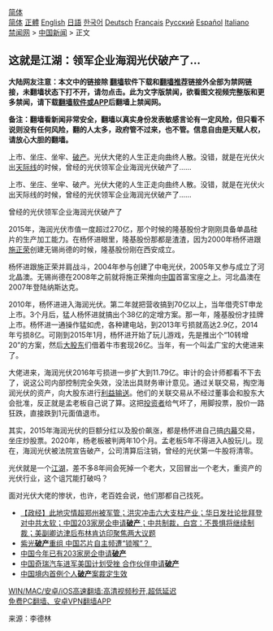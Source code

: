  <!-- 面包屑导航 --> <div class="breadcrumb"><!-- GTranslate: https://gtranslate.io/ -->  <div class="switcher notranslate">  <div class="selected">  <a href="#" onclick="return false;"> 简体</a>  </div>  <div class="option">  <a href="https://www.bannedbook.org" onclick="doGTranslate('zh-CN|zh-CN');jQuery('div.switcher div.selected a').html(jQuery(this).html());return false;" title="简体中文" class="nturl selected"> 简体</a>  <a href="https://www.bannedbook.org/zh-tw/" onclick="doGTranslate('zh-CN|zh-TW');jQuery('div.switcher div.selected a').html(jQuery(this).html());return false;" title="繁體中文" class="nturl"> 正體</a>  <a href="https://www.bannedbook.org/en/" onclick="doGTranslate('zh-CN|en');jQuery('div.switcher div.selected a').html(jQuery(this).html());return false;" title="English" class="nturl"> English</a>  <a href="https://www.bannedbook.org/ja/" onclick="doGTranslate('zh-CN|ja');jQuery('div.switcher div.selected a').html(jQuery(this).html());return false;" title="日本語" class="nturl"> 日語</a>  <a href="https://www.bannedbook.org/ko/" onclick="doGTranslate('zh-CN|ko');jQuery('div.switcher div.selected a').html(jQuery(this).html());return false;" title="한국어" class="nturl"> 한국어</a>  <a href="https://www.bannedbook.org/de/" onclick="doGTranslate('zh-CN|de');jQuery('div.switcher div.selected a').html(jQuery(this).html());return false;" title="Deutsch" class="nturl"> Deutsch</a>  <a href="https://www.bannedbook.org/fr/" onclick="doGTranslate('zh-CN|fr');jQuery('div.switcher div.selected a').html(jQuery(this).html());return false;" title="Français" class="nturl"> Français</a>  <a href="https://www.bannedbook.org/ru/" onclick="doGTranslate('zh-CN|ru');jQuery('div.switcher div.selected a').html(jQuery(this).html());return false;" title="Русский" class="nturl"> Русский</a>  <a href="https://www.bannedbook.org/es/" onclick="doGTranslate('zh-CN|es');jQuery('div.switcher div.selected a').html(jQuery(this).html());return false;" title="Español" class="nturl"> Español</a>  <a href="https://www.bannedbook.org/it/" onclick="doGTranslate('zh-CN|it');jQuery('div.switcher div.selected a').html(jQuery(this).html());return false;" title="Italiano" class="nturl"> Italiano</a>  </div>  </div>      <div class='breadcrumb-sub'><!-- Breadcrumb NavXT 6.3.0 --> <a href="https://www.bannedbook.org/" class="home">禁闻网</a> &gt; <a href="https://www.bannedbook.org/bnews/cnnews/" class="category">中国新闻</a> &gt; 正文</div></div><h2>这就是江湖：领军企业海润光伏破产了…</h2> <p class="notice"><b>大陆网友注意：本文中的链接除 <a href="https://github.com/bannedbook/fanqiang" >翻墙</a>软件下载和<a href="https://github.com/killgcd/justmysocks/blob/master/README.md">翻墙推荐</a>链接外全部为禁网链接，未翻墙状态下打不开，请勿点击。此为文字版禁闻，欲看图文视频完整版和更多禁闻，请下载<a href="https://github.com/bannedbook/fanqiang">翻墙软件或APP</a>后翻墙上禁闻网。</p><p>备注：翻墙看新闻非常安全，翻墙以真实身份发表敏感言论有一定风险，但只看不说则没有任何风险，翻的人太多，政府管不过来，也不管。信息自由是天赋人权，请放心大胆的翻墙。</b></p>  <div class="entry"> <p id="summary">上市、坐庄、坐牢、<a href="https://www.bannedbook.org/bnews/tag/%e7%a0%b4%e4%ba%a7/" class="st_tag internal_tag" rel="tag" title="标签 破产 下的日志">破产</a>。光伏大佬的人生正走向曲终人散。没错，就是在光伏火出<a href="https://www.bannedbook.org/bnews/tag/%E5%A4%A9%E9%99%85%E7%BA%BF/" class="st_tag internal_tag" rel="tag" title="标签 天际线 下的日志">天际线</a>的时候，曾经的光伏领军企业海润光伏破产了……</p> <p>上市、坐庄、坐牢、破产。光伏大佬的人生正走向曲终人散。没错，就是在光伏火出天际线的时候，曾经的光伏领军企业海润光伏破产了……</p> <p>曾经的光伏领军企业海润光伏破产了</p>  <p>2015年，海润光伏市值一度超过270亿，那个时候的隆基股份才刚刚具备单晶硅片的生产加工能力。在杨怀进眼里，隆基股份那都是渣渣，因为2000年杨怀进跟<a href="https://www.bannedbook.org/bnews/tag/%e6%96%bd%e6%ad%a3%e8%8d%a3/" class="st_tag internal_tag" rel="tag" title="标签 施正荣 下的日志">施正荣</a>创建无锡尚德的时候，隆基股份刚在西安成立。</p> <p>杨怀进跟施正荣并肩战斗，2004年参与创建了中电光伏，2005年又参与成立了河北晶澳。无锡尚德在2008年之前就将施正荣推向<span class='wp_keywordlink_affiliate'><a href="https://www.bannedbook.org/" title="中国" target="_blank">中国</a></span>首富宝座之上。河北晶澳在2007年登陆纳斯达克。</p> <p>2010年，杨怀进进入海润光伏。第二年就把营收搞到70亿以上，当年借壳ST申龙上市。3个月后，猛人杨怀进就搞出个38亿的定增方案。那一年，隆基股份才挂牌上市。杨怀进一通操作猛如虎，各种建电站，到2013年亏损就高达2.9亿，2014年亏损8亿。可刚到2015年1月，杨怀进开始了玩儿游戏，先是推出个“10转增20”的方案，然后<a href="https://www.bannedbook.org/bnews/tag/%E5%A4%A7%E8%82%A1%E4%B8%9C/" class="st_tag internal_tag" rel="tag" title="标签 大股东 下的日志">大股东</a>们借着牛市套现26亿。当年，有一个叫孟广宝的大佬进来了。</p>  <p>大佬进来，海润光伏2016年亏损进一步扩大到11.79亿。审计的会计师都看不下去了，说这公司内部控制完全失效，没法出具财务审计意见。通过关联交易，掏空海润光伏的资产，向大股东进行<a href="https://www.bannedbook.org/bnews/tag/%e5%88%a9%e7%9b%8a%e8%be%93%e9%80%81/" class="st_tag internal_tag" rel="tag" title="标签 利益输送 下的日志">利益输送</a>。他们的关联交易从不经过董事会和股东大会批准，反正就是孟老板自己说了算。这把<a href="https://www.bannedbook.org/bnews/tag/%e6%8a%95%e8%b5%84%e8%80%85/" class="st_tag internal_tag" rel="tag" title="标签 投资者 下的日志">投资者</a>给气坏了，用脚投票，股价一路狂跌，直接跌到1元面值退市。</p> <p>其实，2015年海润光伏的巨额分红以及股价飙涨，都是杨怀进自己搞<span class='wp_keywordlink_affiliate'><a href="https://www.bannedbook.org/bnews/ccpdope/" title="中共高层内幕" target="_blank">内幕</a></span>交易，坐庄炒股票。2020年，杨老板被判两年10个月。孟老板5年不得进入A股玩儿。现在，海润光伏被法院宣告破产，公司清算后注销，曾经的光伏第一牛股将清零。</p> <p>光伏就是一个<a href="https://www.bannedbook.org/bnews/tag/%e6%b1%9f%e6%b9%96/" class="st_tag internal_tag" rel="tag" title="标签 江湖 下的日志">江湖</a>，差不多8年间会死掉一个老大，又回冒出一个老大，重资产的光伏行业，这个诅咒能打破吗？</p>  <p>面对光伏大佬的惨状，也许，老百姓会说，他们那都自己找死。</p> <ul class='op-related-articles' title='相关阅读'> <li><a href='https://www.bannedbook.org/bnews/bannedvideo/20210724/1593465.html' target='_blank'>【政经】此地灾情超郑州被军管；洪灾冲击六大支柱产业；华日发社论批拜登对中共太软；中国203家房企申请<b>破产</b>；中共制裁，白宫：不畏惧将继续制裁；美副卿访津后布林肯访印聚焦两大议题</a></li> <li><a href='https://www.bannedbook.org/bnews/headline/20210724/1593259.html' target='_blank'>紫光<b>破产</b>重组 中国芯片自主频遭“锁喉”？ </a></li> <li><a href='https://www.bannedbook.org/bnews/comments/20210723/1592931.html' target='_blank'>中国今年已有203家房企申请<b>破产</b></a></li> <li><a href='https://www.bannedbook.org/bnews/finance/20210723/1592370.html' target='_blank'>中国奇瑞汽车进军美国计划受挫 合作伙伴申请<b>破产</b></a></li> <li><a href='https://www.bannedbook.org/bnews/baitai/20210720/1590789.html' target='_blank'>中国境内首例个人<b>破产</b>案裁定生效</a></li> </ul> <p class="texttj"> <a href="https://github.com/bannedbook/fanqiang/wiki/V2ray%E6%9C%BA%E5%9C%BA" target="_blank">WIN/MAC/安卓/iOS高速翻墙:高清视频秒开,超低延迟</a><br/> <a href="https://github.com/bannedbook/fanqiang/wiki/%E7%A6%81%E9%97%BB%E7%BD%91%E5%AE%89%E5%8D%93%E7%BF%BB%E5%A2%99%E6%96%B0%E9%97%BBAPP" target="_blank">免费PC翻墙、安卓VPN翻墙APP</a></p><p> 来源：李德林 </p> <a name='sharetosocial'></a>  <div style="margin-bottom:5px;padding-bottom:5px;clear:both"> <div id="archive-pix-1" class="banner-ads"> <!-- AuctionX Display platform tag START --> <div id="26318x728x90x621x_ADSLOT2" clicktrack="%%CLICK_URL_ESC%%"></div> <!-- AuctionX Display platform tag END --> </div> <div id="archive-pix-2" class="banner-ads"> <!-- AuctionX Display platform tag START --> <div id="26315x300x250x621x_ADSLOT2" clicktrack="%%CLICK_URL_ESC%%"></div> <!-- AuctionX Display platform tag END --> </div> </div>  <div id="archive-pix-1" class="banner-ads"> <!-- AuctionX Display platform tag START --> <div id="26318x728x90x621x_ADSLOT3" clicktrack="%%CLICK_URL_ESC%%"></div> <!-- AuctionX Display platform tag END --> </div> </div><!--END ENTRY--> 